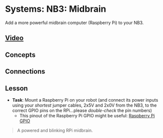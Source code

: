 # Systems: NB3: Midbrain
Add a more powerful midbrain computer (Raspberry Pi) to your NB3.

## [Video](https://vimeo.com/1005170402)

## Concepts

## Connections

## Lesson

- **Task**: Mount a Raspberry Pi on your robot (and connect its power inputs using your *shortest* jumper cables, 2x5V and 2x0V from the NB3, to the correct GPIO pins on the RPi...please *double-check* the pin numbers)
    - This pinout of the Raspberry Pi GPIO might be useful: [Raspberry Pi GPIO](../../../boxes/systems/_data/images/rpi_GPIO_pinout.png)
> A powered and blinking RPi midbrain.